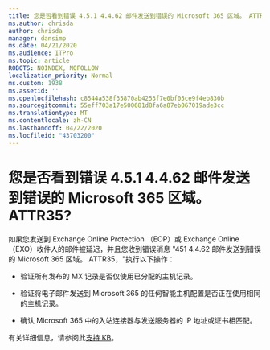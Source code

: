 ```yaml
---
title: 您是否看到错误 4.5.1 4.4.62 邮件发送到错误的 Microsoft 365 区域。 ATTR35?
ms.author: chrisda
author: chrisda
manager: dansimp
ms.date: 04/21/2020
ms.audience: ITPro
ms.topic: article
ROBOTS: NOINDEX, NOFOLLOW
localization_priority: Normal
ms.custom: 1938
ms.assetid: ''
ms.openlocfilehash: c8544a538f35870ab4253f7e0bf05ce9f4eb830b
ms.sourcegitcommit: 55eff703a17e500681d8fa6a87eb067019ade3cc
ms.translationtype: MT
ms.contentlocale: zh-CN
ms.lasthandoff: 04/22/2020
ms.locfileid: "43703200"
---
```

# <a name="are-you-seeing-error-451-4462-mail-sent-to-the-wrong-microsoft-365-region-attr35"></a>您是否看到错误 4.5.1 4.4.62 邮件发送到错误的 Microsoft 365 区域。 ATTR35?

如果您发送到 Exchange Online Protection （EOP）或 Exchange Online （EXO）收件人的邮件被延迟，并且您收到错误消息 "451 4.4.62 邮件发送到错误的 Microsoft 365 区域。 ATTR35，"执行以下操作：

- 验证所有发布的 MX 记录是否仅使用已分配的主机记录。

- 验证将电子邮件发送到 Microsoft 365 的任何智能主机配置是否正在使用相同的主机记录。

- 确认 Microsoft 365 中的入站连接器与发送服务器的 IP 地址或证书相匹配。

有关详细信息，请参阅此[支持 KB](https://support.microsoft.com/help/4057301/attr35-response-code-when-mail-is-sent-to-eop-exo)。
